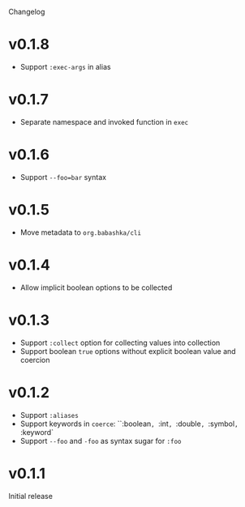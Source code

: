 Changelog

# v0.1.8

- Support `:exec-args` in alias

# v0.1.7

- Separate namespace and invoked function in `exec`

# v0.1.6

- Support `--foo=bar` syntax

# v0.1.5

- Move metadata to `org.babashka/cli`

# v0.1.4

- Allow implicit boolean options to be collected

# v0.1.3

- Support `:collect` option for collecting values into collection
- Support boolean `true` options without explicit boolean value and coercion

# v0.1.2

- Support `:aliases`
- Support keywords in `coerce`: ``:boolean`, `:int`, `:double`, `:symbol`, `:keyword`
- Support `--foo` and `-foo` as syntax sugar for `:foo`

# v0.1.1

Initial release
